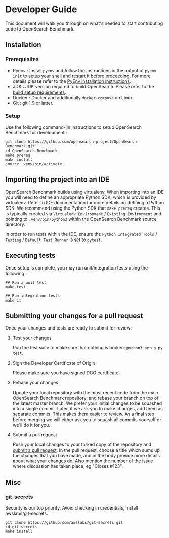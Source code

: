 # Developer Guide

This document will walk you through on what's needed to start contributing code to OpenSearch Benchmark.

## Installation
### Prerequisites

- Pyenv : Install `pyenv` and follow the instructions in the output of `pyenv init` to setup your shell and restart it before proceeding. 
For more details please refer to the [PyEnv installation instructions](https://github.com/pyenv/pyenv#installation).
- JDK : JDK version required to build OpenSearch. Please refer to the [build setup requirements](https://github.com/opensearch-project/OpenSearch/blob/ca564fd04f5059cf9e3ce8aba442575afb3d99f1/DEVELOPER_GUIDE.md#install-prerequisites).
- Docker : Docker and additionally `docker-compose`  on Linux.
- Git : git 1.9 or latter.

### Setup

Use the following command-lin instructions to setup OpenSearch Benchmark for development :
```
git clone https://github.com/opensearch-project/OpenSearch-Benchmark.git
cd OpenSearch-Benchmark
make prereq
make install
source .venv/bin/activate
```

## Importing the project into an IDE

OpenSearch Benchmark builds using virtualenv. When importing into an IDE you will need to define an appropriate Python SDK, which is provided by virtualenv.
Refer to IDE documentation for more details on defining a Python SDK. We recommend using the Python SDK that `make prereq` creates.
This is typically created via `Virtualenv Environment` / `Existing Environment` and pointing to `.venv/bin/python3` within the OpenSearch Benchmark source directory.

In order to run tests within the IDE, ensure the `Python Integrated Tools` / `Testing` / `Default Test Runner` is set to `pytest`.

## Executing tests

Once setup is complete, you may run unit/integration tests using the following : 

```
## Run a unit test
make test

## Run integration tests
make it
```

## Submitting your changes for a pull request

Once your changes and tests are ready to submit for review:

1. Test your changes

    Run the test suite to make sure that nothing is broken: `python3 setup.py test`.

2. Sign the Developer Certificate of Origin

    Please make sure you have signed DCO certificate.

3. Rebase your changes

    Update your local repository with the most recent code from the main OpenSearch Benchmark repository, and rebase your branch on top of the latest master branch. We prefer your initial changes to be squashed into a single commit. Later, if we ask you to make changes, add them as separate commits.  This makes them easier to review.  As a final step before merging we will either ask you to squash all commits yourself or we'll do it for you.

4. Submit a pull request

    Push your local changes to your forked copy of the repository and [submit a pull request](https://help.github.com/articles/using-pull-requests). In the pull request, choose a title which sums up the changes that you have made, and in the body provide more details about what your changes do. Also mention the number of the issue where discussion has taken place, eg "Closes #123".
    
    
## Misc

### git-secrets
Security is our top priority. Avoid checking in credentials, install awslabs/git-secrets.

```
git clone https://github.com/awslabs/git-secrets.git
cd git-secrets
make install
```